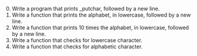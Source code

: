 0. Write a program that prints _putchar, followed by a new line.
1. Write a function that prints the alphabet, in lowercase, followed by a new line.
2. Write a function that prints 10 times the alphabet, in lowercase, followed by a new line.
3. Write a function that checks for lowercase character.
4. Write a function that checks for alphabetic character. 

